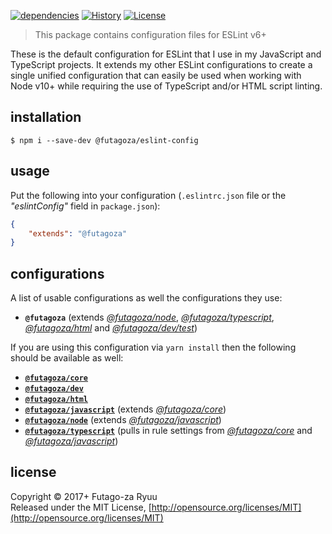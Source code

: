 [![dependencies](https://img.shields.io/david/futagoza/eslint-config-futagozaryuu.svg?path=packages/@futagoza/eslint-config)](https://david-dm.org/futagoza/eslint-config-futagozaryuu?path=packages/@futagoza/eslint-config)
[![History](https://img.shields.io/badge/history-CHANGELOG.md-orange.svg)](https://github.com/futagoza/eslint-config-futagozaryuu/blob/master/CHANGELOG.md)
[![License](https://img.shields.io/badge/license-mit-blue.svg)](https://opensource.org/licenses/MIT)

> This package contains configuration files for ESLint v6+<br>

These is the default configuration for ESLint that I use in my JavaScript and TypeScript projects. It extends my other ESLint configurations to create a single unified configuration that can easily be used when working with Node v10+ while requiring the use of TypeScript and/or HTML script linting.

## installation

```console
$ npm i --save-dev @futagoza/eslint-config
```

## usage

Put the following into your configuration (`.eslintrc.json` file or the _"eslintConfig"_ field in `package.json`):

```json
{
    "extends": "@futagoza"
}
```

## configurations

A list of usable configurations as well the configurations they use:

- __`@futagoza`__ (extends _[@futagoza/node][ECN]_, _[@futagoza/typescript][ECT]_, _[@futagoza/html][ECH]_ and _[@futagoza/dev/test][ECD]_)

If you are using this configuration via `yarn install` then the following should be available as well:

- __[`@futagoza/core`][ECC]__
- __[`@futagoza/dev`][ECD]__
- __[`@futagoza/html`][ECH]__
- __[`@futagoza/javascript`][ECJ]__ (extends _[@futagoza/core][ECC]_)
- __[`@futagoza/node`][ECN]__  (extends _[@futagoza/javascript][ECJ]_)
- __[`@futagoza/typescript`][ECT]__ (pulls in rule settings from _[@futagoza/core][ECC]_ and _[@futagoza/javascript][ECJ]_)

[ECC]: https://www.npmjs.com/package/@futagoza/eslint-config-core
[ECD]: https://www.npmjs.com/package/@futagoza/eslint-config-dev
[ECH]: https://www.npmjs.com/package/@futagoza/eslint-config-html
[ECJ]: https://www.npmjs.com/package/@futagoza/eslint-config-javascript
[ECN]: https://www.npmjs.com/package/@futagoza/eslint-config-node
[ECT]: https://www.npmjs.com/package/@futagoza/eslint-config-typescript

## license

Copyright © 2017+ Futago-za Ryuu<br>
Released under the MIT License, [http://opensource.org/licenses/MIT](http://opensource.org/licenses/MIT)
